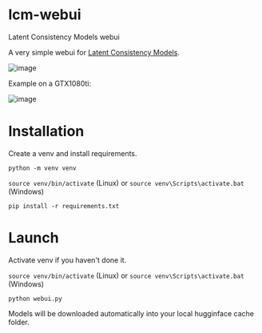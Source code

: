 # lcm-webui
Latent Consistency Models webui

A very simple webui for [Latent Consistency Models](https://github.com/luosiallen/latent-consistency-model).

![image](https://github.com/yownas/lcm-webui/assets/13150150/f8d4c745-323a-4dae-a24e-9d667cd89db2)

Example on a GTX1080ti:

![image](https://github.com/yownas/lcm-webui/assets/13150150/34e3fa35-c0f0-4625-93e1-5b4c842f0746)

# Installation

Create a venv and install requirements.

`python -m venv venv`

`source venv/bin/activate` (Linux) or `source venv\Scripts\activate.bat` (Windows)

`pip install -r requirements.txt`

# Launch

Activate venv if you haven't done it.

`source venv/bin/activate` (Linux) or `source venv\Scripts\activate.bat` (Windows)

`python webui.py`

Models will be downloaded automatically into your local hugginface cache folder.
